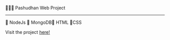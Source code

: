 
👩🏻‍💻 Pashudhan Web Project
___________________________________________________________________________________________________________________________________________________________________________________

🔻 NodeJs 🔻 MongoDB🔻 HTML 🔻CSS

Visit the project [here!](https://pashudhanweb.herokuapp.com/)



